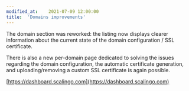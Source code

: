 ```yaml
---
modified_at:	2021-07-09 12:00:00
title:	'Domains improvements'
---
```


The domain section was reworked: the listing now displays clearer information about the current state of the domain configuration / SSL certificate.

There is also a new per-domain page dedicated to solving the issues regarding the domain configuration, the automatic certificate generation, and uploading/removing a custom SSL certificate is again possible.

[https://dashboard.scalingo.com](https://dashboard.scalingo.com)
